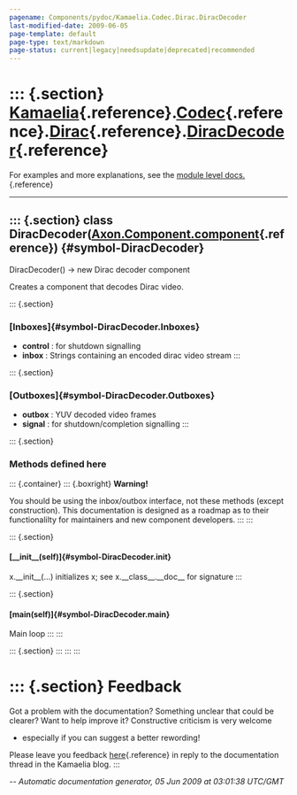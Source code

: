 ```yaml
---
pagename: Components/pydoc/Kamaelia.Codec.Dirac.DiracDecoder
last-modified-date: 2009-06-05
page-template: default
page-type: text/markdown
page-status: current|legacy|needsupdate|deprecated|recommended
---
```

::: {.section}
[Kamaelia](/Components/pydoc/Kamaelia.html){.reference}.[Codec](/Components/pydoc/Kamaelia.Codec.html){.reference}.[Dirac](/Components/pydoc/Kamaelia.Codec.Dirac.html){.reference}.[DiracDecoder](/Components/pydoc/Kamaelia.Codec.Dirac.DiracDecoder.html){.reference}
========================================================================================================================================================================================================================================================================

For examples and more explanations, see the [module level
docs.](/Components/pydoc/Kamaelia.Codec.Dirac.html){.reference}

------------------------------------------------------------------------

::: {.section}
class DiracDecoder([Axon.Component.component](/Docs/Axon/Axon.Component.component.html){.reference}) {#symbol-DiracDecoder}
----------------------------------------------------------------------------------------------------

DiracDecoder() -\> new Dirac decoder component

Creates a component that decodes Dirac video.

::: {.section}
### [Inboxes]{#symbol-DiracDecoder.Inboxes}

-   **control** : for shutdown signalling
-   **inbox** : Strings containing an encoded dirac video stream
:::

::: {.section}
### [Outboxes]{#symbol-DiracDecoder.Outboxes}

-   **outbox** : YUV decoded video frames
-   **signal** : for shutdown/completion signalling
:::

::: {.section}
### Methods defined here

::: {.container}
::: {.boxright}
**Warning!**

You should be using the inbox/outbox interface, not these methods
(except construction). This documentation is designed as a roadmap as to
their functionalilty for maintainers and new component developers.
:::
:::

::: {.section}
#### [\_\_init\_\_(self)]{#symbol-DiracDecoder.__init__}

x.\_\_init\_\_(\...) initializes x; see x.\_\_class\_\_.\_\_doc\_\_ for
signature
:::

::: {.section}
#### [main(self)]{#symbol-DiracDecoder.main}

Main loop
:::
:::

::: {.section}
:::
:::
:::

::: {.section}
Feedback
========

Got a problem with the documentation? Something unclear that could be
clearer? Want to help improve it? Constructive criticism is very welcome
- especially if you can suggest a better rewording!

Please leave you feedback
[here](../../../cgi-bin/blog/blog.cgi?rm=viewpost&nodeid=1142023701){.reference}
in reply to the documentation thread in the Kamaelia blog.
:::

*\-- Automatic documentation generator, 05 Jun 2009 at 03:01:38 UTC/GMT*
